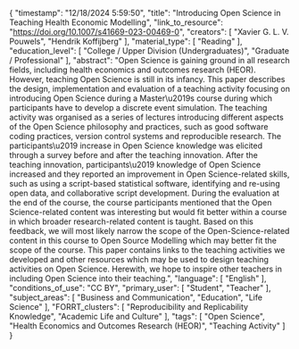 {
    "timestamp": "12/18/2024 5:59:50",
    "title": "Introducing Open Science in Teaching Health Economic Modelling",
    "link_to_resource": "https://doi.org/10.1007/s41669-023-00469-0",
    "creators": [
        "Xavier G. L. V. Pouwels",
        "Hendrik Koffijberg"
    ],
    "material_type": [
        "Reading"
    ],
    "education_level": [
        "College / Upper Division (Undergraduates)",
        "Graduate / Professional"
    ],
    "abstract": "Open Science is gaining ground in all research fields, including health economics and outcomes research (HEOR). However, teaching Open Science is still in its infancy. This paper describes the design, implementation and evaluation of a teaching activity focusing on introducing Open Science during a Master\u2019s course during which participants have to develop a discrete event simulation. The teaching activity was organised as a series of lectures introducing different aspects of the Open Science philosophy and practices, such as good software coding practices, version control systems and reproducible research. The participants\u2019 increase in Open Science knowledge was elicited through a survey before and after the teaching innovation. After the teaching innovation, participants\u2019 knowledge of Open Science increased and they reported an improvement in Open Science-related skills, such as using a script-based statistical software, identifying and re-using open data, and collaborative script development. During the evaluation at the end of the course, the course participants mentioned that the Open Science-related content was interesting but would fit better within a course in which broader research-related content is taught. Based on this feedback, we will most likely narrow the scope of the Open-Science-related content in this course to Open Source Modelling which may better fit the scope of the course. This paper contains links to the teaching activities we developed and other resources which may be used to design teaching activities on Open Science. Herewith, we hope to inspire other teachers in including Open Science into their teaching.",
    "language": [
        "English"
    ],
    "conditions_of_use": "CC BY",
    "primary_user": [
        "Student",
        "Teacher"
    ],
    "subject_areas": [
        "Business and Communication",
        "Education",
        "Life Science"
    ],
    "FORRT_clusters": [
        "Reproducibility and Replicability Knowledge",
        "Academic Life and Culture"
    ],
    "tags": [
        "Open Science",
        "Health Economics and Outcomes Research (HEOR)",
        "Teaching Activity"
    ]
}